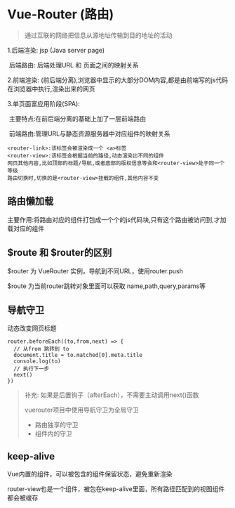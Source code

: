 # Vue-Router (路由)

> 通过互联的网络把信息从源地址传输到目的地址的活动

1.后端渲染: jsp (Java server page)

​	后端路由: 后端处理URL 和 页面之间的映射关系

2.前端渲染: (前后端分离),浏览器中显示的大部分DOM内容,都是由前端写的js代码在浏览器中执行,渲染出来的网页

3.单页面富应用阶段(SPA):

​	主要特点:在前后端分离的基础上加了一层前端路由

​	前端路由:管理URL与静态资源服务器中对应组件的映射关系

```
<router-link>:该标签会被渲染成一个 <a>标签
<router-view>:该标签会根据当前的路径,动态渲染出不同的组件
网页其他内容,比如顶部的标题/导航,或者底部的版权信息等会和<router-view>处于同一个等级
路由切换时,切换的是<router-view>挂载的组件,其他内容不变
```

## 路由懒加载

主要作用:将路由对应的组件打包成一个个的js代码块,只有这个路由被访问到,才加载对应的组件

## $route 和 $router的区别

$router 为 VueRouter 实例，导航到不同URL，使用router.push

$route 为当前router跳转对象里面可以获取 name,path,query,params等

## 导航守卫

动态改变网页标题

```
router.beforeEach((to,from,next) => {
  // 从from 跳转到 to
  document.title = to.matched[0].meta.title
  console.log(to)
  // 执行下一步
  next()
})
```

> 补充:	如果是后置钩子（afterEach），不需要主动调用next()函数
>
> vuerouter项目中使用导航守卫为全局守卫
>
> - 路由独享的守卫
> - 组件内的守卫

## keep-alive

Vue内置的组件，可以被包含的组件保留状态，避免重新渲染

router-view也是一个组件，被包在keep-alive里面，所有路径匹配到的视图组件都会被缓存